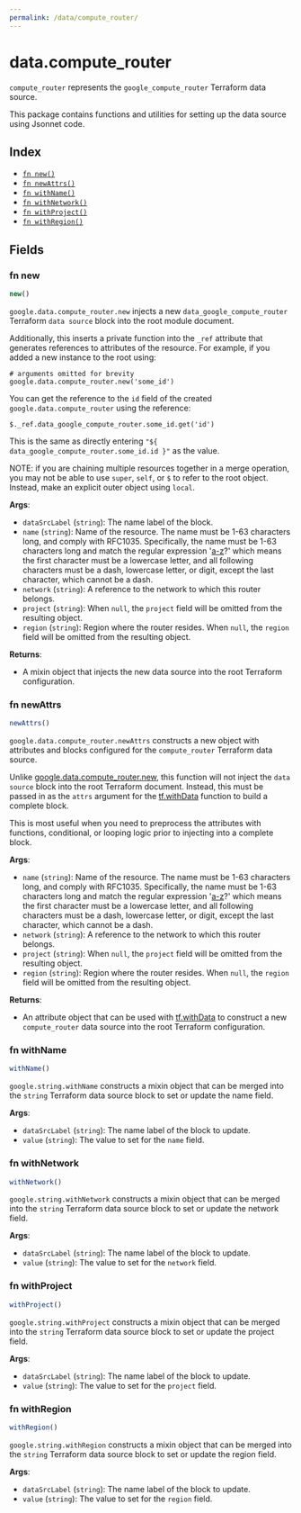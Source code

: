 ```yaml
---
permalink: /data/compute_router/
---
```


# data.compute_router

`compute_router` represents the `google_compute_router` Terraform data source.



This package contains functions and utilities for setting up the data source using Jsonnet code.


## Index

* [`fn new()`](#fn-new)
* [`fn newAttrs()`](#fn-newattrs)
* [`fn withName()`](#fn-withname)
* [`fn withNetwork()`](#fn-withnetwork)
* [`fn withProject()`](#fn-withproject)
* [`fn withRegion()`](#fn-withregion)

## Fields

### fn new

```ts
new()
```


`google.data.compute_router.new` injects a new `data_google_compute_router` Terraform `data source`
block into the root module document.

Additionally, this inserts a private function into the `_ref` attribute that generates references to attributes of the
resource. For example, if you added a new instance to the root using:

    # arguments omitted for brevity
    google.data.compute_router.new('some_id')

You can get the reference to the `id` field of the created `google.data.compute_router` using the reference:

    $._ref.data_google_compute_router.some_id.get('id')

This is the same as directly entering `"${ data_google_compute_router.some_id.id }"` as the value.

NOTE: if you are chaining multiple resources together in a merge operation, you may not be able to use `super`, `self`,
or `$` to refer to the root object. Instead, make an explicit outer object using `local`.

**Args**:
  - `dataSrcLabel` (`string`): The name label of the block.
  - `name` (`string`): Name of the resource. The name must be 1-63 characters long, and
comply with RFC1035. Specifically, the name must be 1-63 characters
long and match the regular expression &#39;[a-z]([-a-z0-9]*[a-z0-9])?&#39;
which means the first character must be a lowercase letter, and all
following characters must be a dash, lowercase letter, or digit,
except the last character, which cannot be a dash.
  - `network` (`string`): A reference to the network to which this router belongs.
  - `project` (`string`):  When `null`, the `project` field will be omitted from the resulting object.
  - `region` (`string`): Region where the router resides. When `null`, the `region` field will be omitted from the resulting object.

**Returns**:
- A mixin object that injects the new data source into the root Terraform configuration.


### fn newAttrs

```ts
newAttrs()
```


`google.data.compute_router.newAttrs` constructs a new object with attributes and blocks configured for the `compute_router`
Terraform data source.

Unlike [google.data.compute_router.new](#fn-compute_routernew), this function will not inject the `data source`
block into the root Terraform document. Instead, this must be passed in as the `attrs` argument for the
[tf.withData](https://github.com/tf-libsonnet/core/tree/main/docs#fn-withdata) function to build a complete block.

This is most useful when you need to preprocess the attributes with functions, conditional, or looping logic prior to
injecting into a complete block.

**Args**:
  - `name` (`string`): Name of the resource. The name must be 1-63 characters long, and
comply with RFC1035. Specifically, the name must be 1-63 characters
long and match the regular expression &#39;[a-z]([-a-z0-9]*[a-z0-9])?&#39;
which means the first character must be a lowercase letter, and all
following characters must be a dash, lowercase letter, or digit,
except the last character, which cannot be a dash.
  - `network` (`string`): A reference to the network to which this router belongs.
  - `project` (`string`):  When `null`, the `project` field will be omitted from the resulting object.
  - `region` (`string`): Region where the router resides. When `null`, the `region` field will be omitted from the resulting object.

**Returns**:
  - An attribute object that can be used with [tf.withData](https://github.com/tf-libsonnet/core/tree/main/docs#fn-withdata) to construct a new `compute_router` data source into the root Terraform configuration.


### fn withName

```ts
withName()
```

`google.string.withName` constructs a mixin object that can be merged into the `string`
Terraform data source block to set or update the name field.



**Args**:
  - `dataSrcLabel` (`string`): The name label of the block to update.
  - `value` (`string`): The value to set for the `name` field.


### fn withNetwork

```ts
withNetwork()
```

`google.string.withNetwork` constructs a mixin object that can be merged into the `string`
Terraform data source block to set or update the network field.



**Args**:
  - `dataSrcLabel` (`string`): The name label of the block to update.
  - `value` (`string`): The value to set for the `network` field.


### fn withProject

```ts
withProject()
```

`google.string.withProject` constructs a mixin object that can be merged into the `string`
Terraform data source block to set or update the project field.



**Args**:
  - `dataSrcLabel` (`string`): The name label of the block to update.
  - `value` (`string`): The value to set for the `project` field.


### fn withRegion

```ts
withRegion()
```

`google.string.withRegion` constructs a mixin object that can be merged into the `string`
Terraform data source block to set or update the region field.



**Args**:
  - `dataSrcLabel` (`string`): The name label of the block to update.
  - `value` (`string`): The value to set for the `region` field.
